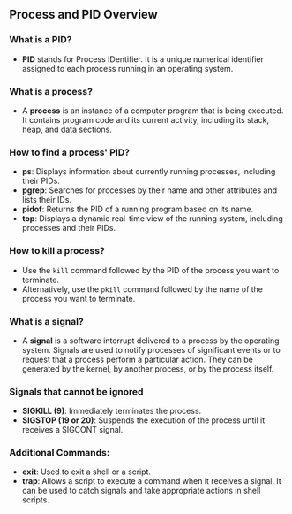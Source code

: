 ## Process and PID Overview

### What is a PID?
- **PID** stands for Process IDentifier. It is a unique numerical identifier assigned to each process running in an operating system.

### What is a process?
- A **process** is an instance of a computer program that is being executed. It contains program code and its current activity, including its stack, heap, and data sections.

### How to find a process' PID?
- **ps**: Displays information about currently running processes, including their PIDs.
- **pgrep**: Searches for processes by their name and other attributes and lists their IDs.
- **pidof**: Returns the PID of a running program based on its name.
- **top**: Displays a dynamic real-time view of the running system, including processes and their PIDs.

### How to kill a process?
- Use the `kill` command followed by the PID of the process you want to terminate.
- Alternatively, use the `pkill` command followed by the name of the process you want to terminate.

### What is a signal?
- A **signal** is a software interrupt delivered to a process by the operating system. Signals are used to notify processes of significant events or to request that a process perform a particular action. They can be generated by the kernel, by another process, or by the process itself.

### Signals that cannot be ignored
- **SIGKILL (9)**: Immediately terminates the process.
- **SIGSTOP (19 or 20)**: Suspends the execution of the process until it receives a SIGCONT signal.

### Additional Commands:
- **exit**: Used to exit a shell or a script.
- **trap**: Allows a script to execute a command when it receives a signal. It can be used to catch signals and take appropriate actions in shell scripts.
